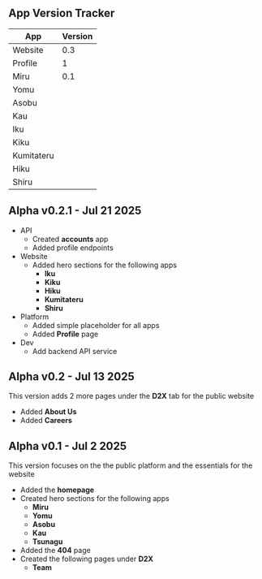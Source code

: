 ## App Version Tracker
| App        | Version |
| ---------- | ------- |
| Website    | 0.3     |
| Profile    | 1       |
| Miru       | 0.1     |
| Yomu       |         |
| Asobu      |         |
| Kau        |         |
| Iku        |         |
| Kiku       |         |
| Kumitateru |         |
| Hiku       |         |
| Shiru      |         |
## Alpha v0.2.1 - Jul 21 2025
- API
	-  Created **accounts** app
	- Added profile endpoints
- Website
	- Added hero sections for the following apps
		- **Iku**
		- **Kiku**
		- **Hiku**
		- **Kumitateru**
		- **Shiru**
- Platform
	- Added simple placeholder for all apps
	- Added **Profile** page
- Dev
	- Add backend API service
## Alpha v0.2 - Jul 13 2025
This version adds 2 more pages under the **D2X** tab for the public website
- Added **About Us**
- Added **Careers**
## Alpha v0.1 - Jul 2 2025
This version focuses on the the public platform and the essentials for the website
- Added the **homepage**
- Created hero sections for the following apps
	- **Miru**
	- **Yomu**
	- **Asobu**
	- **Kau**
	- **Tsunagu**
- Added the **404** page
- Created the following pages under **D2X**
	- **Team**
